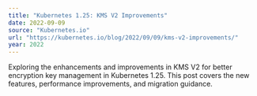 ```yaml
---
title: "Kubernetes 1.25: KMS V2 Improvements"
date: 2022-09-09
source: "Kubernetes.io"
url: "https://kubernetes.io/blog/2022/09/09/kms-v2-improvements/"
year: 2022
---
```


Exploring the enhancements and improvements in KMS V2 for better encryption key management in Kubernetes 1.25. This post covers the new features, performance improvements, and migration guidance.
